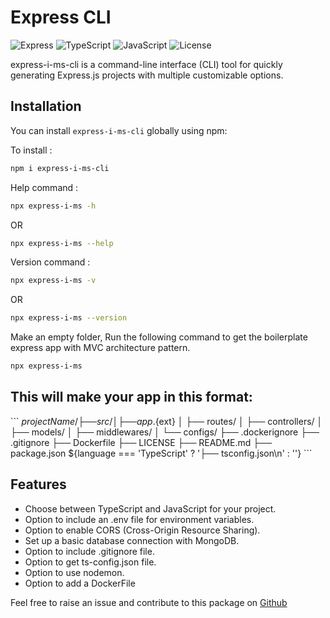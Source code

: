 # Express CLI

![Express](https://img.shields.io/badge/Express.js-^4.17.1-blue.svg)
![TypeScript](https://img.shields.io/badge/TypeScript-^4.5.4-blue.svg)
![JavaScript](https://img.shields.io/badge/JavaScript-ES6-yellow.svg)
![License](https://img.shields.io/badge/license-MIT-green.svg)

express-i-ms-cli is a command-line interface (CLI) tool for quickly generating Express.js projects with multiple customizable options.

## Installation

You can install `express-i-ms-cli` globally using npm:

To install : 
```bash
npm i express-i-ms-cli
```

Help command : 
```bash
npx express-i-ms -h
```
OR
```bash
npx express-i-ms --help
```

Version command : 
```bash
npx express-i-ms -v
```
OR
```bash
npx express-i-ms --version
```

Make an empty folder, Run the following command to get the boilerplate express app with MVC architecture pattern.
```bash
npx express-i-ms
```
## This will make your app in this format:

\`\`\`
${projectName}/
├── src/
│   ├── app.${ext}
│   ├── routes/
│   ├── controllers/
│   ├── models/
│   ├── middlewares/
│   └── configs/
├── .dockerignore
├── .gitignore
├── Dockerfile
├── LICENSE
├── README.md
├── package.json
${language === 'TypeScript' ? '├── tsconfig.json\n' : ''}
\`\`\`


## Features

- Choose between TypeScript and JavaScript for your project.
- Option to include an .env file for environment variables.
- Option to enable CORS (Cross-Origin Resource Sharing).
- Set up a basic database connection with MongoDB.
- Option to include .gitignore file.
- Option to get ts-config.json file.
- Option to use nodemon.
- Option to add a DockerFile


Feel free to raise an issue and contribute to this package on [Github](https://github.com/Maniii97/Express-npx)